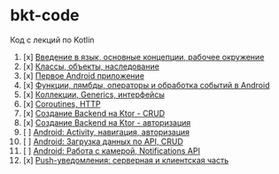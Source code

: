 # bkt-code

Код с лекций по Kotlin

1. [x] [Введение в язык, основные концепции, рабочее окружение](intro/)
1. [x] [Классы, объекты, наследование](oop/)
1. [x] [Первое Android приложение](first-app/)
1. [x] [Функции, лямбды, операторы и обработка событий в Android](func/)
1. [x] [Коллекции, Generics, интерфейсы](collections/)
1. [x] [Coroutines, HTTP](coroutines/)
1. [x] [Создание Backend на Ktor - CRUD](api-crud/)
1. [x] [Создание Backend на Ktor - авторизация](api-auth/)
1. [ ] [Android: Activity, навигация, авторизация](mobile-auth/)
1. [ ] [Android: Загрузка данных по API, CRUD](mobile-crud/)
1. [ ] [Android: Работа с камерой, Notifications API](media/)
1. [x] [Push-уведомления: серверная и клиентская часть](push/)

